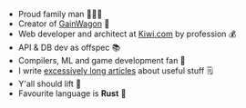 - Proud family man 👨‍👩‍👦
- Creator of [GainWagon](https://www.gainwagon.com) 🚂
- Web developer and architect at [Kiwi.com](https://www.kiwi.com) by profession 💰
- API & DB dev as offspec 📚
- Compilers, ML and game development fan 🥳
- I write [excessively long articles](https://oreqizer.com/blog/the-math-of-fitness/) about useful
  stuff 🗒️
- Y'all should lift 💪
- Favourite language is **Rust** 🦀
